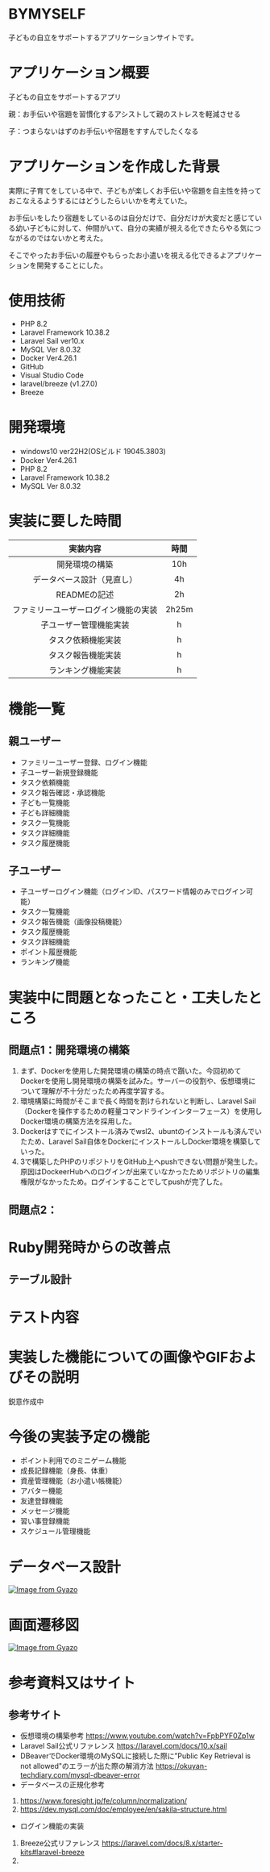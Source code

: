 # BYMYSELF
子どもの自立をサポートするアプリケーションサイトです。

# アプリケーション概要

子どもの自立をサポートするアプリ

親：お手伝いや宿題を習慣化するアシストして親のストレスを軽減させる

子：つまらないはずのお手伝いや宿題をすすんでしたくなる

# アプリケーションを作成した背景

実際に子育てをしている中で、子どもが楽しくお手伝いや宿題を自主性を持っておこなえるようするにはどうしたらいいかを考えていた。

お手伝いをしたり宿題をしているのは自分だけで、自分だけが大変だと感じている幼い子どもに対して、仲間がいて、自分の実績が視える化できたらやる気につながるのではないかと考えた。

そこでやったお手伝いの履歴やもらったお小遣いを視える化できるよアプリケーションを開発することにした。

# 使用技術
- PHP 8.2
- Laravel Framework 10.38.2
- Laravel Sail ver10.x
- MySQL Ver 8.0.32
- Docker Ver4.26.1
- GitHub
- Visual Studio Code
- laravel/breeze (v1.27.0)
- Breeze

# 開発環境
- windows10 ver22H2(OSビルド 19045.3803)
- Docker Ver4.26.1
- PHP 8.2
- Laravel Framework 10.38.2
- MySQL Ver 8.0.32

# 実装に要した時間
| 実装内容 | 時間 |
| :-----: | :----: |
| 開発環境の構築 | 10h |
| データベース設計（見直し）| 4h |
| READMEの記述 | 2h |
| ファミリーユーザーログイン機能の実装 | 2h25m |
| 子ユーザー管理機能実装 | h |
| タスク依頼機能実装 |  h |
| タスク報告機能実装 |  h |
| ランキング機能実装 |  h |


# 機能一覧
## 親ユーザー
- ファミリーユーザー登録、ログイン機能
- 子ユーザー新規登録機能
- タスク依頼機能
- タスク報告確認・承認機能
- 子ども一覧機能
- 子ども詳細機能
- タスク一覧機能
- タスク詳細機能
- タスク履歴機能

## 子ユーザー
- 子ユーザーログイン機能（ログインID、パスワード情報のみでログイン可能）
- タスク一覧機能
- タスク報告機能（画像投稿機能）
- タスク履歴機能
- タスク詳細機能
- ポイント履歴機能
- ランキング機能

# 実装中に問題となったこと・工夫したところ
## 問題点1：開発環境の構築
1. まず、Dockerを使用した開発環境の構築の時点で躓いた。今回初めてDockerを使用し開発環境の構築を試みた。サーバーの役割や、仮想環境について理解が不十分だったため再度学習する。
2. 環境構築に時間がそこまで長く時間を割けられないと判断し、Laravel Sail（Dockerを操作するための軽量コマンドラインインターフェース）を使用しDocker環境の構築方法を採用した。
3. Dockerはすでにインストール済みでwsl2、ubuntのインストールも済んでいたため、Laravel Sail自体をDockerにインストールしDocker環境を構築していった。
4. 3で構築したPHPのリポジトリをGitHub上へpushできない問題が発生した。原因はDockeerHubへのログインが出来ていなかったためリポジトリの編集権限がなかったため。ログインすることでしてpushが完了した。

## 問題点2：

# Ruby開発時からの改善点
## テーブル設計

# テスト内容


# 実装した機能についての画像やGIFおよびその説明

鋭意作成中

# 今後の実装予定の機能
- ポイント利用でのミニゲーム機能
- 成長記録機能（身長、体重）
- 資産管理機能（お小遣い帳機能）
- アバター機能
- 友達登録機能
- メッセージ機能
- 習い事登録機能
- スケジュール管理機能


# データベース設計

[![Image from Gyazo](https://i.gyazo.com/5453713697a89aedbfaac63cd4824c48.png)](https://gyazo.com/5453713697a89aedbfaac63cd4824c48)

# 画面遷移図

[![Image from Gyazo](https://i.gyazo.com/fe562f71d764b8f004d2cfdbc4625c77.png)](https://gyazo.com/fe562f71d764b8f004d2cfdbc4625c77)

# 参考資料又はサイト
## 参考サイト
- 仮想環境の構築参考
https://www.youtube.com/watch?v=FpbPYF0Zp1w
- Laravel Sail公式リファレンス
https://laravel.com/docs/10.x/sail
- DBeaverでDocker環境のMySQLに接続した際に”Public Key Retrieval is not allowed"のエラーが出た際の解消方法
https://okuyan-techdiary.com/mysql-dbeaver-error
- データベースの正規化参考
1. https://www.foresight.jp/fe/column/normalization/
2. https://dev.mysql.com/doc/employee/en/sakila-structure.html
- ログイン機能の実装
1. Breeze公式リファレンス
https://laravel.com/docs/8.x/starter-kits#laravel-breeze
2. 



